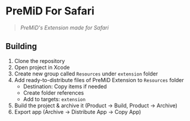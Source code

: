 # PreMiD For Safari

> _PreMiD's Extension made for Safari_

## Building

1. Clone the repository
2. Open project in Xcode
3. Create new group called `Resources` under `extension` folder
4. Add ready-to-distribute files of PreMiD Extension to `Resources` folder
   - Destination: Copy items if needed
   - Create folder references
   - Add to targets: `extension`
5. Build the project & archive it (Product -> Build, Product -> Archive)
6. Export app (Archive -> Distribute App -> Copy App)

